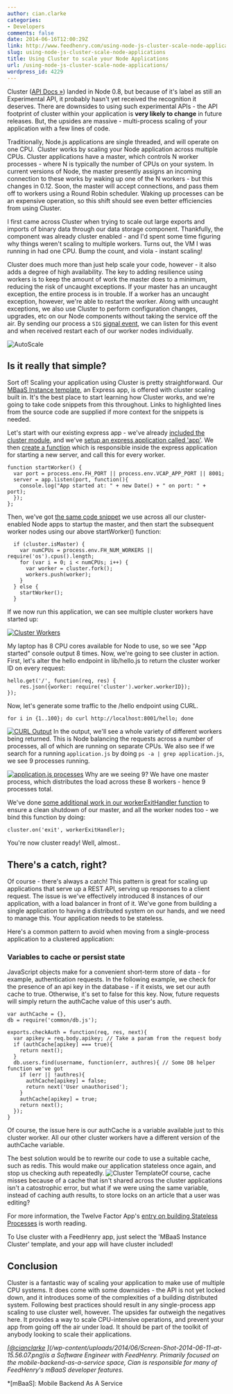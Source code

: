 ```yaml
---
author: cian.clarke
categories:
- Developers
comments: false
date: 2014-06-16T12:00:29Z
link: http://www.feedhenry.com/using-node-js-cluster-scale-node-applications/
slug: using-node-js-cluster-scale-node-applications
title: Using Cluster to scale your Node Applications
url: /using-node-js-cluster-scale-node-applications/
wordpress_id: 4229
---
```


Cluster ([API Docs »](http://nodejs.org/api/cluster.html#cluster_cluster)) landed in Node 0.8, but because of it's label as still an Experimental API, it probably hasn't yet received the recognition it deserves. There are downsides to using such experimental APIs - the API footprint of cluster within your application is **very likely to change** in future releases. But, the upsides are massive - multi-process scaling of your application with a few lines of code.

Traditionally, Node.js applications are single threaded, and will operate on one CPU.  Cluster works by scaling your Node application across multiple CPUs. Cluster applications have a master, which controls N worker processes - where N is typically the number of CPUs on your system.
In current versions of Node, the master presently assigns an incoming connection to these works by waking up one of the N workers - but this changes in 0.12. Soon, the master will accept connections, and pass them off to workers using a Round Robin scheduler. Waking up processes can be an expensive operation, so this shift should see even better efficiencies from using Cluster.

I first came across Cluster when trying to scale out large exports and imports of binary data through our data storage component. Thankfully, the component was already cluster enabled - and I'd spent some time figuring why things weren't scaling to multiple workers. Turns out, the VM I was running in had one CPU. Bump the count, and viola - instant scaling!

Cluster does much more than just help scale your code, however - it also adds a degree of high availability.
The key to adding resilience using workers is to keep the amount of work the master does to a minimum, reducing the risk of uncaught exceptions. If your master has an uncaught exception, the entire process is in trouble. If a worker has an uncaught exception, however, we're able to restart the worker.
Along with uncaught exceptions, we also use Cluster to perform configuration changes, upgrades, etc on our Node components without taking the service off the air. By sending our process a `SIG` [signal event](http://nodejs.org/api/process.html#process_signal_events), we can listen for this event and when received restart each of our worker nodes individually.



![AutoScale](/wp-content/uploads/2014/06/Screen-Shot-2014-06-11-at-16.26.54-300x255.png)


## Is it really that simple?


Sort of! Scaling your application using Cluster is pretty straightforward. Our [MBaaS Instance template](https://github.com/feedhenry-templates/helloworld-cloud-cluster), an Express app, is offered with cluster scaling built in. It's the best place to start learning how Cluster works, and we're going to take code snippets from this throughout. Links to highlighted lines from the source code are supplied if more context for the snippets is needed.

Let's start with our existing express app - we've already [included the cluster module](https://github.com/feedhenry-templates/helloworld-cloud-cluster/blob/master/application.js#L5), and we've [setup an express application called 'app'](https://github.com/feedhenry-templates/helloworld-cloud-cluster/blob/master/application.js#L12-L28). We then [create a function](https://github.com/feedhenry-templates/helloworld-cloud-cluster/blob/master/application.js#L31-L36) which is responsible inside the express application for starting a new server, and call this for every worker.

    
    function startWorker() {
      var port = process.env.FH_PORT || process.env.VCAP_APP_PORT || 8001;
      server = app.listen(port, function(){
        console.log("App started at: " + new Date() + " on port: " + port);
      });
    };


Then, we've got [the same code snippet](https://github.com/feedhenry-templates/helloworld-cloud-cluster/blob/master/application.js#L41-L52) we use across all our cluster-enabled Node apps to startup the master, and then start the subsequent worker nodes using our above startWorker() function:

    
      if (cluster.isMaster) {
        var numCPUs = process.env.FH_NUM_WORKERS || require('os').cpus().length;
        for (var i = 0; i < numCPUs; i++) {
          var worker = cluster.fork();
          workers.push(worker);
        }
      } else {
        startWorker();
      }


If we now run this application, we can see multiple cluster workers have started up:

[![Cluster Workers](/wp-content/uploads/2014/06/cluster-workers-300x158.png)](/wp-content/uploads/2014/06/cluster-workers.png)

My laptop has 8 CPU cores available for Node to use, so we see "App started" console output 8 times. Now, we're going to see cluster in action.
First, let's alter the hello endpoint in lib/hello.js to return the cluster worker ID on every request:

    
    hello.get('/', function(req, res) {
        res.json({worker: require('cluster').worker.workerID});
    });


Now, let's generate some traffic to the /hello endpoint using CURL.

    
    for i in {1..100}; do curl http://localhost:8001/hello; done


[![CURL Output](/wp-content/uploads/2014/06/Screen-Shot-2014-06-10-at-16.55.50.png)](/wp-content/uploads/2014/06/Screen-Shot-2014-06-10-at-16.55.50.png)
In the output, we'll see a whole variety of different workers being returned. This is Node balancing the requests across a number of processes, all of which are running on separate CPUs. We also see if we search for a running `application.js` by doing `ps -a | grep application.js`, we see 9 processes running.

[![application.js processes](/wp-content/uploads/2014/06/Screen-Shot-2014-06-10-at-16.58.48.png)](/wp-content/uploads/2014/06/Screen-Shot-2014-06-10-at-16.58.48.png)
Why are we seeing 9? We have one master process, which distributes the load across these 8 workers - hence 9 processes total.

We've done [some additional work in our workerExitHandler function](https://github.com/feedhenry-templates/helloworld-cloud-cluster/blob/master/application.js#L56-L73) to ensure a clean shutdown of our master, and all the worker nodes too - we bind this function by doing:

    
    cluster.on('exit', workerExitHandler);


You're now cluster ready! Well, almost..


## There's a catch, right?


Of course - there's always a catch! This pattern is great for scaling up applications that serve up a REST API, serving up responses to a client request. The issue is we've effectively introduced 8 instances of our application, with a load balancer in front of it. We've gone from building a single application to having a distributed system on our hands, and we need to manage this. Your application needs to be stateless.

Here's a common pattern to avoid when moving from a single-process application to a clustered application:


### Variables to cache or persist state


JavaScript objects make for a convenient short-term store of data - for example, authentication requests. In the following example, we check for the presence of an api key in the database - if it exists, we set our auth cache to true. Otherwise, it's set to false for this key. Now, future requests will simply return the authCache value of this user's auth.

    
    var authCache = {}, 
    db = require('common/db.js');
    
    exports.checkAuth = function(req, res, next){
      var apikey = req.body.apikey; // Take a param from the request body
      if (authCache[apikey] === true){
        return next();
      }
      db.users.find(username, function(err, authres){ // Some DB helper function we've got
        if (err || !authres){
          authCache[apikey] = false;
          return next('User unauthorised');
        }
        authCache[apikey] = true;
        return next();
      });
    }


Of course, the issue here is our authCache is a variable available just to this cluster worker. All our other cluster workers have a different version of the authCache variable.

The best solution would be to rewrite our code to use a suitable cache, such as redis. This would make our application stateless once again, and stop us checking auth repeatedly.
![Cluster Template](/wp-content/uploads/2014/06/Screen-Shot-2014-06-11-at-15.56.07.png)Of course, cache misses because of a cache that isn't shared across the cluster applications isn't a catostrophic error, but what if we were using the same variable, instead of caching auth results, to store locks on an article that a user was editing?

For more information, the Twelve Factor App's [entry on building Stateless Processes](http://12factor.net/processes) is worth reading.

To Use cluster with a FeedHenry app, just select the 'MBaaS Instance Cluster' template, and your app will have cluster included!


## Conclusion


Cluster is a fantastic way of scaling your application to make use of multiple CPU systems. It does come with some downsides - the API is not yet locked down, and it introduces some of the complexities of a building distributed system. Following best practices should result in any single-process app scaling to use cluster well, however.
The upsides far outweigh the negatives here. It provides a way to scale CPU-intensive operations, and prevent your app from going off the air under load. It should be part of the toolkit of anybody looking to scale their applications.

_[[@cianclarke](http://www.twitter.com/cianclarke) ](/wp-content/uploads/2014/06/Screen-Shot-2014-06-11-at-15.56.07.png)is a Software Engineer with FeedHenry. Primarily focused on the mobile-backend-as-a-service space, Cian is responsible for many of FeedHenry's mBaaS developer features._

  *[mBaaS]: Mobile Backend As A Service

